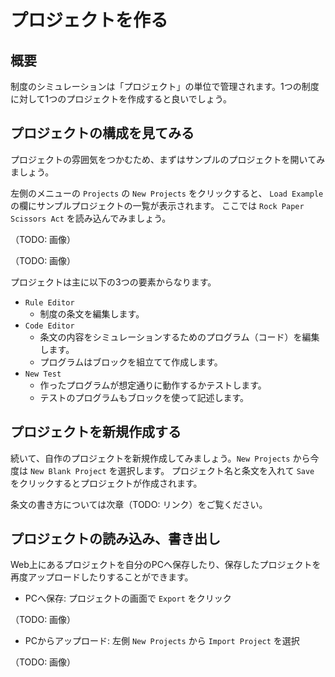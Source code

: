 # プロジェクトを作る
## 概要

制度のシミュレーションは「プロジェクト」の単位で管理されます。1つの制度に対して1つのプロジェクトを作成すると良いでしょう。

## プロジェクトの構成を見てみる

プロジェクトの雰囲気をつかむため、まずはサンプルのプロジェクトを開いてみましょう。

左側のメニューの `Projects` の `New Projects` をクリックすると、 `Load Example` の欄にサンプルプロジェクトの一覧が表示されます。
ここでは `Rock Paper Scissors Act` を読み込んでみましょう。

（TODO: 画像）

（TODO: 画像）

プロジェクトは主に以下の3つの要素からなります。

- `Rule Editor`
    - 制度の条文を編集します。
- `Code Editor`
    - 条文の内容をシミュレーションするためのプログラム（コード）を編集します。
    - プログラムはブロックを組立てて作成します。
- `New Test`
    - 作ったプログラムが想定通りに動作するかテストします。
    - テストのプログラムもブロックを使って記述します。

## プロジェクトを新規作成する

続いて、自作のプロジェクトを新規作成してみましょう。`New Projects` から今度は `New Blank Project` を選択します。
プロジェクト名と条文を入れて `Save` をクリックするとプロジェクトが作成されます。

条文の書き方については次章（TODO: リンク）をご覧ください。

## プロジェクトの読み込み、書き出し

Web上にあるプロジェクトを自分のPCへ保存したり、保存したプロジェクトを再度アップロードしたりすることができます。

- PCへ保存: プロジェクトの画面で `Export` をクリック

（TODO: 画像）

- PCからアップロード: 左側 `New Projects` から `Import Project` を選択

（TODO: 画像）
